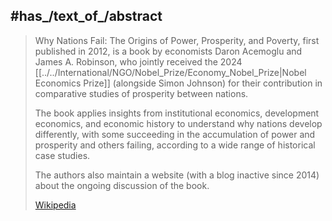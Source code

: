 
## #has_/text_of_/abstract 

> Why Nations Fail: The Origins of Power, Prosperity, and Poverty, first published in 2012, 
> is a book by economists Daron Acemoglu and James A. Robinson, who jointly 
> received the 2024 [[../../International/NGO/Nobel_Prize/Economy_Nobel_Prize|Nobel Economics Prize]] (alongside Simon Johnson) 
> for their contribution in comparative studies of prosperity between nations. 
> 
> The book applies insights from institutional economics, development economics, 
> and economic history to understand why nations develop differently, 
> with some succeeding in the accumulation of power and prosperity 
> and others failing, according to a wide range of historical case studies.
>
> The authors also maintain a website (with a blog inactive since 2014) 
> about the ongoing discussion of the book.
>
> [Wikipedia](https://en.wikipedia.org/wiki/Why%20Nations%20Fail) 



